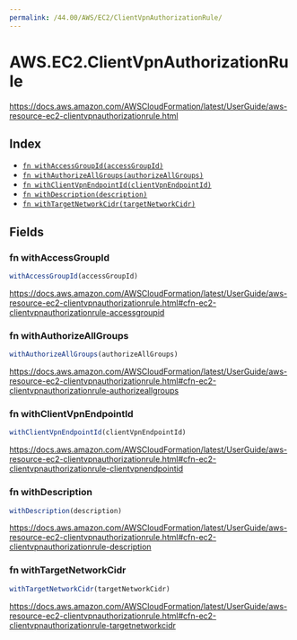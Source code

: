 ```yaml
---
permalink: /44.00/AWS/EC2/ClientVpnAuthorizationRule/
---
```


# AWS.EC2.ClientVpnAuthorizationRule

https://docs.aws.amazon.com/AWSCloudFormation/latest/UserGuide/aws-resource-ec2-clientvpnauthorizationrule.html

## Index

* [`fn withAccessGroupId(accessGroupId)`](#fn-withaccessgroupid)
* [`fn withAuthorizeAllGroups(authorizeAllGroups)`](#fn-withauthorizeallgroups)
* [`fn withClientVpnEndpointId(clientVpnEndpointId)`](#fn-withclientvpnendpointid)
* [`fn withDescription(description)`](#fn-withdescription)
* [`fn withTargetNetworkCidr(targetNetworkCidr)`](#fn-withtargetnetworkcidr)

## Fields

### fn withAccessGroupId

```ts
withAccessGroupId(accessGroupId)
```

https://docs.aws.amazon.com/AWSCloudFormation/latest/UserGuide/aws-resource-ec2-clientvpnauthorizationrule.html#cfn-ec2-clientvpnauthorizationrule-accessgroupid

### fn withAuthorizeAllGroups

```ts
withAuthorizeAllGroups(authorizeAllGroups)
```

https://docs.aws.amazon.com/AWSCloudFormation/latest/UserGuide/aws-resource-ec2-clientvpnauthorizationrule.html#cfn-ec2-clientvpnauthorizationrule-authorizeallgroups

### fn withClientVpnEndpointId

```ts
withClientVpnEndpointId(clientVpnEndpointId)
```

https://docs.aws.amazon.com/AWSCloudFormation/latest/UserGuide/aws-resource-ec2-clientvpnauthorizationrule.html#cfn-ec2-clientvpnauthorizationrule-clientvpnendpointid

### fn withDescription

```ts
withDescription(description)
```

https://docs.aws.amazon.com/AWSCloudFormation/latest/UserGuide/aws-resource-ec2-clientvpnauthorizationrule.html#cfn-ec2-clientvpnauthorizationrule-description

### fn withTargetNetworkCidr

```ts
withTargetNetworkCidr(targetNetworkCidr)
```

https://docs.aws.amazon.com/AWSCloudFormation/latest/UserGuide/aws-resource-ec2-clientvpnauthorizationrule.html#cfn-ec2-clientvpnauthorizationrule-targetnetworkcidr